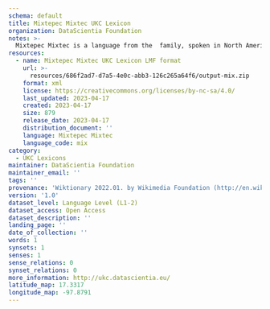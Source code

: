 ```yaml
---
schema: default
title: Mixtepec Mixtec UKC Lexicon
organization: DataScientia Foundation
notes: >-
  Mixtepec Mixtec is a language from the  family, spoken in North America. The UKC Lexicon of Mixtepec Mixtec is represented as a lexico-semantic network. It consists of words, word senses, synsets, as well as sense-level and synset-level relationships.
resources:
  - name: Mixtepec Mixtec UKC Lexicon LMF format
    url: >-
      resources/686f2ad7-d7a5-4e0c-abb3-126c265a64f6/output-mix.zip
    format: xml
    license: https://creativecommons.org/licenses/by-nc-sa/4.0/
    last_updated: 2023-04-17
    created: 2023-04-17
    size: 879
    release_date: 2023-04-17
    distribution_document: ''
    language: Mixtepec Mixtec
    language_code: mix
category:
  - UKC Lexicons
maintainer: DataScientia Foundation
maintainer_email: ''
tags: ''
provenance: 'Wiktionary 2022.01. by Wikimedia Foundation (http://en.wiktionary.org); KinDiv: Kinship Diversity 1.0 by Temuulen Khishigsuren (http://ukc.disi.unitn.it/index.php/kinship/); Princeton WordNet 2.1 by Princeton University (https://wordnet.princeton.edu)'
version: '1.0'
dataset_level: Language Level (L1-2)
dataset_access: Open Access
dataset_description: ''
landing_page: ''
date_of_collection: ''
words: 1
synsets: 1
senses: 1
sense_relations: 0
synset_relations: 0
more_information: http://ukc.datascientia.eu/
latitude_map: 17.3317
longitude_map: -97.8791
---
```

